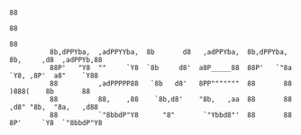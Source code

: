 


                          
                                        
 ```                                                                                       
                                                                                              88  
                                                                                              88  
                                                                                              88  
           8b,dPPYba,  ,adPPYYba,  8b       d8   ,adPPYba,  8b,dPPYba,   8b,     ,d8  ,adPPYb,88  
           88P'   "Y8  ""     `Y8  `8b     d8'  a8P_____88  88P'   `"8a   `Y8, ,8P'  a8"    `Y88  
           88          ,adPPPPP88   `8b   d8'   8PP"""""""  88       88     )888(    8b       88  
           88          88,    ,88    `8b,d8'    "8b,   ,aa  88       88   ,d8" "8b,  "8a,   ,d88  
           88          `"8bbdP"Y8      "8"       `"Ybbd8"'  88       88  8P'     `Y8  `"8bbdP"Y8  
                                                                                       
                                                    
  ```                                                                                            
                                                                                                                                                                                          
 

<!--
<img align="left" src="./crow.png">

**ravenxd0/ravenxd0** is a ✨ _special_ ✨ repository because its `README.md` (this file) appears on your GitHub profile.

Here are some ideas to get you started:

- 🔭 I’m currently working on ...
- 🌱 I’m currently learning ...
- 👯 I’m looking to collaborate on ...
- 🤔 I’m looking for help with ...
- 💬 Ask me about ...
- 📫 How to reach me: ...
- 😄 Pronouns: ...
- ⚡ Fun fact: ...
-->

